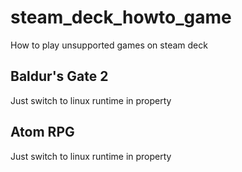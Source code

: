 # steam_deck_howto_game
How to play unsupported games on steam deck

## Baldur's Gate 2

Just switch to linux runtime in property

## Atom RPG

Just switch to linux runtime in property
